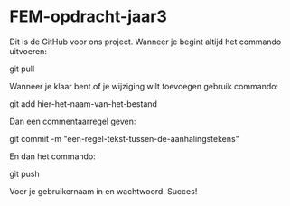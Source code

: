 # FEM-opdracht-jaar3

Dit is de GitHub voor ons project. Wanneer je begint altijd het commando uitvoeren:

git pull

Wanneer je klaar bent of je wijziging wilt toevoegen gebruik commando:

git add hier-het-naam-van-het-bestand

Dan een commentaarregel geven:

git commit -m "een-regel-tekst-tussen-de-aanhalingstekens"

En dan het commando:

git push

Voer je gebruikernaam in en wachtwoord. Succes!
